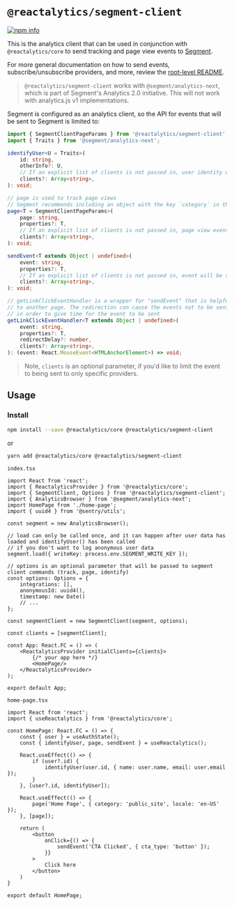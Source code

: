 # `@reactalytics/segment-client`

[![npm info](https://img.shields.io/npm/dm/@reactalytics/segment-client)](https://www.npmjs.com/package/@reactalytics/segment-client)

This is the analytics client that can be used in conjunction with `@reactalytics/core` to send tracking and page view events to [Segment](https://segment.com/).

For more general documentation on how to send events, subscribe/unsubscribe providers, and more, review the [root-level README](../../README.md).

> `@reactalytics/segment-client` works with `@segment/analytics-next`, which is part of Segment's Analytics 2.0 initiative. This will not work with analytics.js v1 implementations.

Segment is configured as an analytics client, so the API for events that will be sent to Segment is limited to:

```ts
import { SegmentClientPageParams } from '@reactalytics/segment-client';
import { Traits } from '@segment/analytics-next';

identifyUser<U = Traits>(
    id: string,
    otherInfo?: U,
    // If an explicit list of clients is not passed in, user identity will be sent to all registered clients
    clients?: Array<string>,
): void;

// page is used to track page views
// Segment recommends including an object with the key `category` in the `properties` object.
page<T = SegmentClientPageParams>(
    page: string,
    properties?: T,
    // If an explicit list of clients is not passed in, page view event will be sent to all registered clients
    clients?: Array<string>,
): void;

sendEvent<T extends Object | undefined>(
    event: string,
    properties?: T,
    // If an explicit list of clients is not passed in, event will be sent to all registered clients
    clients?: Array<string>,
): void;

// getLinkClickEventHandler is a wrapper for "sendEvent" that is helpful for tracking link clicks that redirect the user
// to another page. The redirection can cause the events not to be sent, so we artificially add a little delay to the redirection
// in order to give time for the event to be sent
getLinkClickEventHandler<T extends Object | undefined>(
    event: string,
    properties?: T,
    redirectDelay?: number,
    clients?: Array<string>,
): (event: React.MouseEvent<HTMLAnchorElement>) => void;
```
> Note, `clients` is an optional parameter, if you'd like to limit the event to being sent to only specific providers.

## Usage

### Install
```bash
npm install --save @reactalytics/core @reactalytics/segment-client
```

or

```bash
yarn add @reactalytics/core @reactalytics/segment-client
```

`index.tsx`

```tsx
import React from 'react';
import { ReactalyticsProvider } from '@reactalytics/core';
import { SegmentClient, Options } from '@reactalytics/segment-client';
import { AnalyticsBrowser } from '@segment/analytics-next';
import HomePage from './home-page';
import { uuid4 } from '@sentry/utils';

const segment = new AnalyticsBrowser();

// load can only be called once, and it can happen after user data has loaded and identifyUser() has been called
// if you don't want to log anonymous user data
segment.load({ writeKey: process.env.SEGMENT_WRITE_KEY });

// options is an optional parameter that will be passed to segment client commands (track, page, identify)
const options: Options = {
    integrations: [],
    anonymousId: uuid4(),
    timestamp: new Date()
    // ...
};

const segmentClient = new SegmentClient(segment, options);

const clients = [segmentClient];

const App: React.FC = () => (
    <ReactalyticsProvider initialClients={clients}>
        {/* your app here */}
        <HomePage/>
    </ReactalyticsProvider>
);

export default App;
```

`home-page.tsx`
```tsx
import React from 'react';
import { useReactalytics } from '@reactalytics/core';

const HomePage: React.FC = () => {
    const { user } = useAuthState();
    const { identifyUser, page, sendEvent } = useReactalytics();
    
    React.useEffect(() => {
        if (user?.id) {
            identifyUser(user.id, { name: user.name, email: user.email });
        }
    }, [user?.id, identifyUser]);
    
    React.useEffect(() => {
        page('Home Page', { category: 'public_site', locale: 'en-US' });
    }, [page]);
    
    return (
        <button
            onClick={() => {
                sendEvent('CTA Clicked', { cta_type: 'button' });
            }}
        >
            Click here
        </button>
    )
}

export default HomePage;
```
